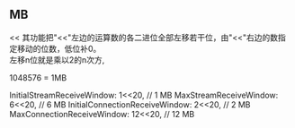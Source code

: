 


## MB

<< 其功能把"<<"左边的运算数的各二进位全部左移若干位，由"<<"右边的数指定移动的位数，低位补0。  
左移n位就是乘以2的n次方,

1048576 = 1MB

InitialStreamReceiveWindow: 1<<20, // 1 MB
MaxStreamReceiveWindow: 6<<20, // 6 MB
InitialConnectionReceiveWindow: 2<<20, // 2 MB
MaxConnectionReceiveWindow: 12<<20, // 12 MB